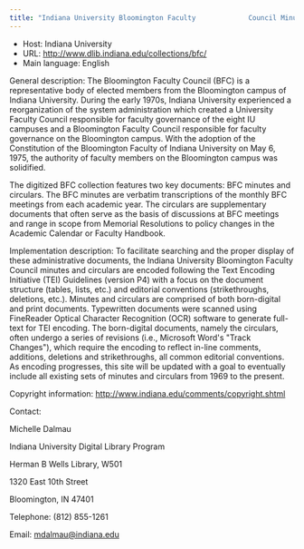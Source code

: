 ```yaml
---
title: "Indiana University Bloomington Faculty             Council Minutes"
---
```





* Host: Indiana University
* URL: <http://www.dlib.indiana.edu/collections/bfc/>
* Main language: English



General description: The Bloomington Faculty Council (BFC) is
 a representative body of elected members from the
 Bloomington campus of Indiana University. During the
 early 1970s, Indiana University experienced a
 reorganization of the system administration which
 created a University Faculty Council responsible for
 faculty governance of the eight IU campuses and a
 Bloomington Faculty Council responsible for faculty
 governance on the Bloomington campus. With the adoption
 of the Constitution of the Bloomington Faculty of
 Indiana University on May 6, 1975, the authority of
 faculty members on the Bloomington campus was
 solidified.
 

 The digitized BFC collection features two key
 documents: BFC minutes and circulars. The BFC minutes
 are verbatim transcriptions of the monthly BFC meetings
 from each academic year. The circulars are
 supplementary documents that often serve as the basis
 of discussions at BFC meetings and range in scope from
 Memorial Resolutions to policy changes in the Academic
 Calendar or Faculty Handbook.



Implementation description:
 To facilitate searching and the proper
 display of these administrative documents, the Indiana
 University Bloomington Faculty Council minutes and
 circulars are encoded following the Text Encoding
 Initiative (TEI) Guidelines (version P4) with a focus
 on the document structure (tables, lists, etc.) and
 editorial conventions (strikethroughs, deletions,
 etc.). Minutes and circulars are comprised of both
 born-digital and print documents. Typewritten documents
 were scanned using FineReader Optical Character
 Recognition (OCR) software to generate full-text for
 TEI encoding. The born-digital documents, namely the
 circulars, often undergo a series of revisions (i.e.,
 Microsoft Word's "Track Changes"), which require the
 encoding to reflect in-line comments, additions,
 deletions and strikethroughs, all common editorial
 conventions. As encoding progresses, this site will be
 updated with a goal to eventually include all existing
 sets of minutes and circulars from 1969 to the
 present.



Copyright information: 
 http://www.indiana.edu/comments/copyright.shtml



Contact:
 



Michelle Dalmau


Indiana University Digital Library
 Program
 
 Herman B Wells Library, W501
 
 1320 East 10th Street
 
 Bloomington, IN 47401



Telephone: (812) 855-1261



Email: [mdalmau@indiana.edu](mailto:mdalmau@indiana.edu)





